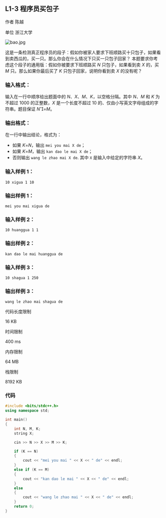 ## **L1-3 程序员买包子**

作者 陈越

单位 浙江大学

![bao.jpg](https://gitee.com/chen-houchao/images/raw/master/a35ac075-7709-4ff7-b7ce-6d2208afc6af.jpg)

这是一条检测真正程序员的段子：假如你被家人要求下班顺路买十只包子，如果看到卖西瓜的，买一只。那么你会在什么情况下只买一只包子回家？
本题要求你考虑这个段子的通用版：假如你被要求下班顺路买 *N* 只包子，如果看到卖 *X* 的，买 *M* 只。那么如果你最后买了 *K* 只包子回家，说明你看到卖 *X* 的没有呢？

### 输入格式：

输入在一行中顺序给出题面中的 *N*、*X*、*M*、*K*，以空格分隔。其中 *N*、*M* 和 *K* 为不超过 1000 的正整数，*X* 是一个长度不超过 10 的、仅由小写英文字母组成的字符串。题目保证 *N*=*M*。

### 输出格式：

在一行中输出结论，格式为：

- 如果 *K*=*N*，输出 `mei you mai X de`；
- 如果 *K*=*M*，输出 `kan dao le mai X de`；
- 否则输出 `wang le zhao mai X de`.
  其中 `X` 是输入中给定的字符串 *X*。

### 输入样例 1：

```in
10 xigua 1 10
```

### 输出样例 1：

```out
mei you mai xigua de
```

### 输入样例 2：

```in
10 huanggua 1 1
```

### 输出样例 2：

```out
kan dao le mai huanggua de
```

### 输入样例 3：

```in
10 shagua 1 250
```

### 输出样例 3：

```out
wang le zhao mai shagua de
```

代码长度限制

16 KB

时间限制

400 ms

内存限制

64 MB

栈限制

8192 KB

### 代码

```c++
#include <bits/stdc++.h>
using namespace std;

int main()
{
    int N, M, K;
    string X;

    cin >> N >> X >> M >> K;

    if (K == N)
    {
        cout << "mei you mai " << X << " de" << endl;
    }
    else if (K == M)
    {
        cout << "kan dao le mai " << X << " de" << endl;
    }
    else
    {
        cout << "wang le zhao mai " << X << " de" << endl;
    }
    return 0;
}
```

